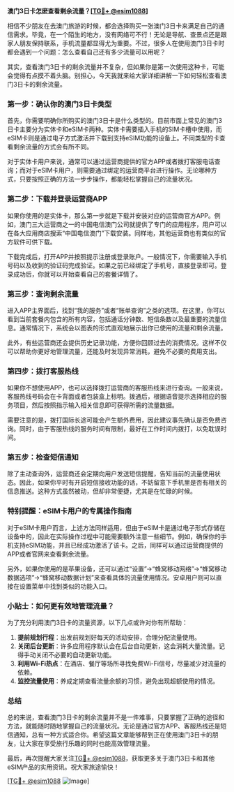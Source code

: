 **澳门3日卡怎麽查看剩余流量？[[TG💪+ @esim1088](https://t.me/s/esim1088)]**

相信不少朋友在去澳门旅游的时候，都会选择购买一张澳门3日卡来满足自己的通信需求。毕竟，在一个陌生的地方，没有网络可不行！无论是导航、查景点还是跟家人朋友保持联系，手机流量都显得尤为重要。不过，很多人在使用澳门3日卡时都会遇到一个问题：怎么查看自己还有多少流量可以用呢？

其实，查看澳门3日卡的剩余流量并不复杂，但如果你是第一次使用这种卡，可能会觉得有点摸不着头脑。别担心，今天我就来给大家详细讲解一下如何轻松查看澳门3日卡的剩余流量。

### **第一步：确认你的澳门3日卡类型**
首先，你需要明确你所购买的澳门3日卡是什么类型的。目前市面上常见的澳门3日卡主要分为实体卡和eSIM卡两种。实体卡需要插入手机的SIM卡槽中使用，而eSIM卡则是通过电子方式激活并下载到支持eSIM功能的设备上。不同类型的卡查看剩余流量的方式会有所不同。

对于实体卡用户来说，通常可以通过运营商提供的官方APP或者拨打客服电话查询；而对于eSIM卡用户，则需要通过绑定的运营商平台进行操作。无论哪种方式，只要按照正确的方法一步步操作，都能轻松掌握自己的流量状况。

### **第二步：下载并登录运营商APP**
如果你使用的是实体卡，那么第一步就是下载并安装对应的运营商官方APP。例如，澳门三大运营商之一的中国电信澳门公司就提供了专门的应用程序，用户可以在各大应用商店搜索“中国电信澳门”下载安装。同样地，其他运营商也有类似的官方软件可供下载。

下载完成后，打开APP并按照提示注册或登录账户。一般情况下，你需要输入手机号码以及收到的验证码完成验证。如果之前已经绑定了手机号，直接登录即可。登录成功后，你就可以开始查看自己的套餐详情了。

### **第三步：查询剩余流量**
进入APP主界面后，找到“我的服务”或者“账单查询”之类的选项。在这里，你可以看到当前套餐内包含的所有内容，包括通话分钟数、短信条数以及最重要的流量信息。通常情况下，系统会以图表的形式直观地展示出你已使用的流量和剩余流量。

此外，有些运营商还会提供历史记录功能，方便你回顾过去的消费情况。这样不仅可以帮助你更好地管理流量，还能及时发现异常消耗，避免不必要的费用支出。

### **第四步：拨打客服热线**
如果你不想使用APP，也可以选择拨打运营商的客服热线来进行查询。一般来说，客服热线号码会在卡背面或者包装盒上标明。拨通后，根据语音提示选择相应的服务项目，然后按照指示输入相关信息即可获得所需的流量数据。

需要注意的是，拨打国际长途可能会产生额外费用，因此建议事先确认是否免费咨询。同时，由于客服热线的服务时间有限制，最好在工作时间内拨打，以免耽误时间。

### **第五步：检查短信通知**
除了主动查询外，运营商还会定期向用户发送短信提醒，告知当前的流量使用状态。因此，如果你平时有开启短信接收功能的话，不妨留意下手机里是否有相关的信息推送。这种方式虽然被动，但却非常便捷，尤其是在忙碌的时候。

### **特别提醒：eSIM卡用户的专属操作指南**
对于eSIM卡用户而言，上述方法同样适用，但由于eSIM卡是通过电子形式存储在设备中的，因此在实际操作过程中可能需要额外注意一些细节。例如，确保你的手机支持eSIM功能，并且已经成功激活了该卡。之后，同样可以通过运营商提供的APP或者官网来查看剩余流量。

另外，如果你使用的是苹果设备，还可以通过“设置”->“蜂窝移动网络”->“蜂窝移动数据选项”->“蜂窝移动数据计划”来查看具体的流量使用情况。安卓用户则可以直接在设置菜单中找到类似的功能入口。

### **小贴士：如何更有效地管理流量？**
为了充分利用澳门3日卡的流量资源，以下几点或许对你有所帮助：
1. **提前规划行程**：出发前规划好每天的活动安排，合理分配流量使用。
2. **关闭后台更新**：许多应用程序默认会在后台自动更新，这会消耗大量流量。记得手动关闭不必要的自动更新功能。
3. **利用Wi-Fi热点**：在酒店、餐厅等场所寻找免费Wi-Fi信号，尽量减少对流量的依赖。
4. **监控流量使用**：养成定期查看流量余额的习惯，避免出现超额使用的情况。

### **总结**
总的来说，查看澳门3日卡的剩余流量并不是一件难事，只要掌握了正确的途径和方法，就能随时随地掌握自己的流量状况。无论是通过官方APP、客服热线还是短信通知，总有一种方式适合你。希望这篇文章能够帮到正在使用澳门3日卡的朋友，让大家在享受旅行乐趣的同时也能高效管理流量。

最后，再次提醒大家关注[TG💪+ @esim1088](https://t.me/s/esim1088)，获取更多关于澳门3日卡和其他eSIM产品的实用资讯。祝大家旅途愉快！

[[TG💪+ @esim1088](https://t.me/s/esim1088) ![Image](https://i.postimg.cc/4NQfJmqS/Snipaste-2025-05-13-00-14-12.png)]